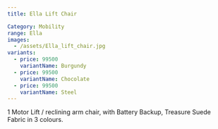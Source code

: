 ```yaml
---
title: Ella Lift Chair

Category: Mobility
range: Ella
images:
  - /assets/Ella_lift_chair.jpg
variants:
  - price: 99500
    variantName: Burgundy
  - price: 99500
    variantName: Chocolate
  - price: 99500
    variantName: Steel
---
```


1 Motor Lift / reclining arm chair, with Battery Backup, Treasure Suede Fabric in 3 colours.